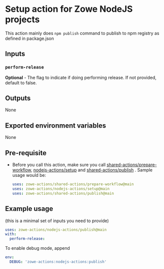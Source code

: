 # Setup action for Zowe NodeJS projects

This action mainly does `npm publish` command to publish to npm registry as defined in package.json

## Inputs

### `perform-release`

**Optional** - The flag to indicate if doing performing release. If not provided, default to false.  

## Outputs

None  

## Exported environment variables

None

## Pre-requisite

- Before you call this action, make sure you call [shared-actions/prepare-workflow](https://github.com/zowe-actions/shared-actions/tree/main/prepare-workflow), [nodejs-actions/setup](https://github.com/zowe-actions/nodejs-actions/tree/main/setup) and [shared-actions/publish](https://github.com/zowe-actions/shared-actions/tree/main/publish) . Sample usage would be:

    ```yaml
    uses: zowe-actions/shared-actions/prepare-workflow@main
    uses: zowe-actions/nodejs-actions/setup@main
    uses: zowe-actions/shared-actions/publish@main
    ```

## Example usage

(this is a minimal set of inputs you need to provide)

```yaml
uses: zowe-actions/nodejs-actions/publish@main
with:
  perform-release:
```

To enable debug mode, append

```yaml
env:
  DEBUG: 'zowe-actions:nodejs-actions:publish'
```
